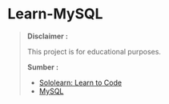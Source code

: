 # Learn-MySQL
> **Disclaimer :**
> 
> This project is for educational purposes.
> 
> **Sumber :**
> 
> - [Sololearn: Learn to Code](https://www.sololearn.com/)
> - [MySQL](https://www.mysql.com/)
